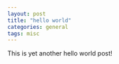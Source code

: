 ```yaml
---
layout: post
title: "hello world"
categories: general
tags: misc
---
```

This is yet another hello world post!

